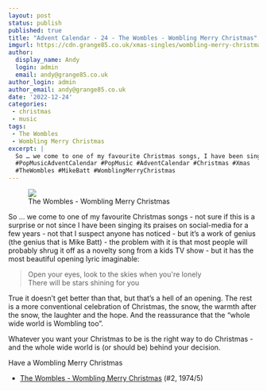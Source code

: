 ```yaml
---
layout: post
status: publish
published: true
title: "Advent Calendar - 24 - The Wombles - Wombling Merry Christmas"
imgurl: https://cdn.grange85.co.uk/xmas-singles/wombling-merry-christmas-disc.jpg
author:
  display_name: Andy
  login: admin
  email: andy@grange85.co.uk
author_login: admin
author_email: andy@grange85.co.uk
date: '2022-12-24'
categories:
 - christmas
 - music
tags:
 - The Wombles
 - Wombling Merry Christmas
excerpt: |
  So … we come to one of my favourite Christmas songs, I have been singing its praises on social-media for a few years - not that I suspect anyone has noticed - but it’s a work of genius - the problem with it is that most people will probably shrug it off as a novelty song from a kids TV show.
  #PopMusicAdventCalendar #PopMusic #AdventCalendar #Christmas #Xmas
  #TheWombles #MikeBatt #WomblingMerryChristmas
---
```

<figure class="aligncenter"><img src="https://cdn.grange85.co.uk/xmas-singles/wombling-merry-christmas-disc.jpg" class="img-responsive" /><figcaption>The Wombles - Wombling Merry Christmas</figcaption></figure>

So … we come to one of my favourite Christmas songs - not sure if this is a surprise or not since I have been singing its praises on social-media for a few years - not that I suspect anyone has noticed - but it’s a work of genius (the genius that is Mike Batt) - the problem with it is that most people will probably shrug it off as a novelty song from a kids TV show - but it has the most beautiful opening lyric imaginable:

> Open your eyes, look to the skies when you're lonely  
> There will be stars shining for you

True it doesn’t get better than that, but that’s a hell of an opening. The rest is a more conventional celebration of Christmas, the snow, the warmth after the snow, the laughter and the hope. And the reassurance that the “whole wide world is Wombling too”.

Whatever you want your Christmas to be is the right way to do Christmas - and the whole wide world is (or should be) behind your decision.

Have a Wombling Merry Christmas

 - [The Wombles - Wombling Merry Christmas](https://www.youtube.com/watch?v=DzAL9ELsFRw) (#2, 1974/5)

